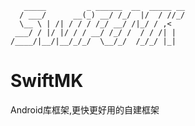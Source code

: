 ```
   _____         _ ______  __  _____ __
  / ___/      __(_) __/ /_/  |/  / //_/
  \__ \ | /| / / / /_/ __/ /|_/ / ,<   
 ___/ / |/ |/ / / __/ /_/ /  / / /| |  
/____/|__/|__/_/_/  \__/_/  /_/_/ |_|  
```
# SwiftMK
Android库框架,更快更好用的自建框架
